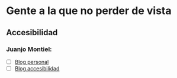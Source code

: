 # Gente a la que no perder de vista

## Accesibilidad

### Juanjo Montiel:
- [ ] [Blog personal](http://jmontiel.es/)
- [ ] [Blog accesibilidad](https://www.programad.me/)